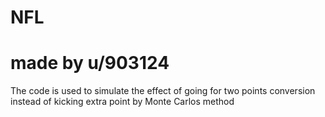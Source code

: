 # NFL
# made by u/903124
The code is used to simulate the effect of going for two points conversion instead of 
kicking extra point by Monte Carlos method
